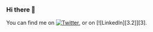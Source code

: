 ### Hi there 👋







<!-- Actual text -->

You can find me on [![Twitter][1.2]][1], or on [![LinkedIn][3.2]][3].

<!-- Icons -->

[1.2]: https://img.icons8.com/color/48/000000/twitter--v2.png (twitter icon without padding)
[2.2]: https://img.icons8.com/color/48/000000/linkedin-circled--v1.png (LinkedIn icon without padding)

<!-- Links to your social media accounts -->

[1]: https://twitter.com/ABoulaajaili
[2]: https://www.linkedin.com/in/atman-boulaajaili-58033722a/





<!--
**Elon-Fask/Elon-Fask** is a ✨ _special_ ✨ repository because its `README.md` (this file) appears on your GitHub profile.

Here are some ideas to get you started:

- 🔭 I’m currently working on ...
- 🌱 I’m currently learning ...
- 👯 I’m looking to collaborate on ...
- 🤔 I’m looking for help with ...
- 💬 Ask me about ...
- 📫 How to reach me: ...
- 😄 Pronouns: ...
- ⚡ Fun fact: ...
-->
